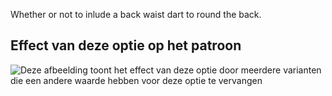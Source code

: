 Whether or not to inlude a back waist dart to round the back.

## Effect van deze optie op het patroon

![Deze afbeelding toont het effect van deze optie door meerdere varianten die een andere waarde hebben voor deze optie te vervangen](breanna_waistdart_sample.svg "Effect van deze optie op het patroon")
